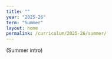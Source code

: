 ```yaml
---
title: ""
year: "2025-26"
term: "Summer"
layout: home
permalink: /curriculum/2025-26/summer/
---
```

(Summer intro)
